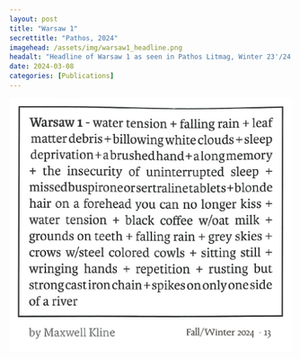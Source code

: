 ```yaml
---
layout: post
title: "Warsaw 1"
secrettitle: "Pathos, 2024"
imagehead: /assets/img/warsaw1_headline.png
headalt: "Headline of Warsaw 1 as seen in Pathos Litmag, Winter 23'/24'."
date: 2024-03-08
categories: [Publications]
---
```


<img src="/assets/img/warsaw1_full.png" alt="THE-ROMANCE-OF-THE-FOREST-as-seen-in-Pathos-Litmag,-22'/23'." width="790">